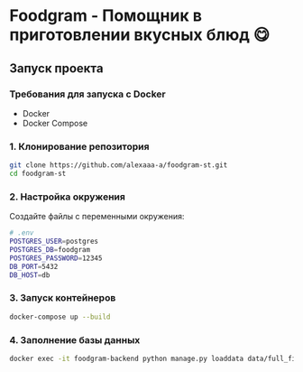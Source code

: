 # Foodgram - Помощник в приготовлении вкусных блюд 😋

## Запуск проекта

### Требования для запуска с Docker
- Docker
- Docker Compose

### 1. Клонирование репозитория
```bash
git clone https://github.com/alexaaa-a/foodgram-st.git
cd foodgram-st
```

### 2. Настройка окружения
Создайте файлы с переменными окружения:
```bash
# .env
POSTGRES_USER=postgres
POSTGRES_DB=foodgram
POSTGRES_PASSWORD=12345
DB_PORT=5432
DB_HOST=db
```

### 3. Запуск контейнеров
```bash
docker-compose up --build
```

### 4. Заполнение базы данных
```bash
docker exec -it foodgram-backend python manage.py loaddata data/full_fixture.json
```
